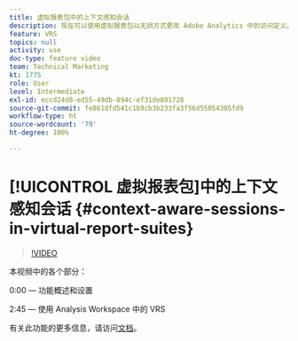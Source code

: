 ```yaml
---
title: 虚拟报表包中的上下文感知会话
description: 现在可以使用虚拟报表包以无损方式更改 Adobe Analytics 中的访问定义。 我们将向您说明如何做到这一点并提供其他可用选项。
feature: VRS
topics: null
activity: use
doc-type: feature video
team: Technical Marketing
kt: 1775
role: User
level: Intermediate
exl-id: eccd24d8-ed55-49db-894c-ef31de891728
source-git-commit: fe861dfd541c1b9cb3b233fa3f56d55054305fd9
workflow-type: ht
source-wordcount: '79'
ht-degree: 100%

---
```


# [!UICONTROL 虚拟报表包]中的上下文感知会话 {#context-aware-sessions-in-virtual-report-suites}

>[!VIDEO](https://video.tv.adobe.com/v/23545/?quality=12)

本视频中的各个部分：

0:00 — 功能概述和设置

2:45 — 使用 Analysis Workspace 中的 VRS

有关此功能的更多信息，请访问[文档](https://experienceleague.adobe.com/docs/analytics/components/virtual-report-suites/vrs-mobile-visit-processing.html?lang=zh-Hans)。
